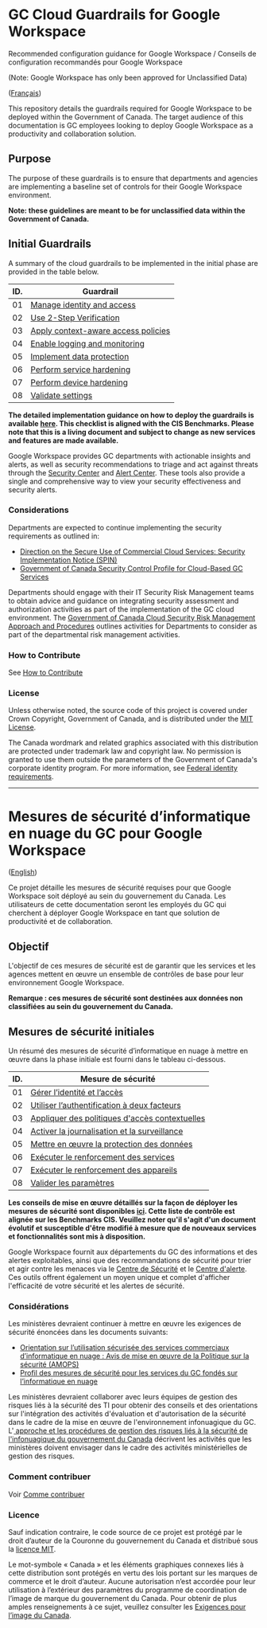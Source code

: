# GC Cloud Guardrails for Google Workspace
Recommended configuration guidance for Google Workspace / Conseils de configuration recommandés pour Google Workspace

(Note: Google Workspace has only been approved for Unclassified Data)

([Français](#mesures-de-sécurité-dinformatique-en-nuage-du-gc-pour-google-workspace))

This repository details the guardrails required for Google Workspace to be deployed within the Government of Canada. The target audience of this documentation is GC employees looking to deploy Google Workspace as a productivity and collaboration solution.

## Purpose

The purpose of these guardrails is to ensure that departments and agencies are implementing a baseline set of controls for their Google Workspace environment.

**Note: these guidelines are meant to be for unclassified data within the Government of Canada.**

## Initial Guardrails

A summary of the cloud guardrails to be implemented in the initial phase are provided in the table below.

| ID. | Guardrail |
| --- | --- |
| 01 | [Manage identity and access](EN/01_Manage-Identity-Access.md) |
| 02 | [Use 2-Step Verification](EN/02_Use_2Step_Verification.md) |
| 03 | [Apply context-aware access policies](EN/03_Implement_Context_Aware_Access.md) |
| 04 | [Enable logging and monitoring](EN/04_Enable-Logging-and-Monitoring.md) |
| 05 | [Implement data protection](EN/05_Implement_Data_Protection.md) |
| 06 | [Perform service hardening](EN/06_Perform_Service_Hardening.md) |
| 07 | [Perform device hardening](EN/07_Perform_Device_Hardening.md) |
| 08 | [Validate settings](EN/08_Validate_Settings.md) |

**The detailed implementation guidance on how to deploy the guardrails is available [here](https://github.com/claudianavarrofragoso/cloud-guardrails-google-workspace-cis/blob/main/Google%20Workspace%20Guardrails%20-%20CIS%20Benchmarks.xlsx). This checklist is aligned with the CIS Benchmarks. Please note that this is a living document and subject to change as new services and features are made available.**

Google Workspace provides GC departments with actionable insights and alerts, as well as security recommendations to triage and act against threats through the [Security Center](https://workspace.google.com/products/admin/security-center/) and [Alert Center](https://workspace.google.com/products/admin/alert-center/). These tools also provide a single and comprehensive way to view your security effectiveness and security alerts.

### Considerations

Departments are expected to continue implementing the security requirements as outlined in:

* [Direction on the Secure Use of Commercial Cloud Services: Security Implementation Notice (SPIN)](https://www.canada.ca/en/government/system/digital-government/modern-emerging-technologies/direction-secure-use-commercial-cloud-services-spin.html)
* [Government of Canada Security Control Profile for Cloud-Based GC Services](https://www.canada.ca/en/government/system/digital-government/modern-emerging-technologies/cloud-services/government-canada-security-control-profile-cloud-based-it-services.html)

Departments should engage with their IT Security Risk Management teams to obtain advice and guidance on integrating security assessment and authorization activities as part of the implementation of the GC cloud environment. The [Government of Canada Cloud Security Risk Management Approach and Procedures](https://www.canada.ca/en/government/system/digital-government/modern-emerging-technologies/cloud-services/cloud-security-risk-management-approach-procedures.html) outlines activities for Departments to consider as part of the departmental risk management activities.

### How to Contribute

See [How to Contribute](Contributing.md)

### License

Unless otherwise noted, the source code of this project is covered under Crown Copyright, Government of Canada, and is distributed under the [MIT License](LICENSE).

The Canada wordmark and related graphics associated with this distribution are protected under trademark law and copyright law. No permission is granted to use them outside the parameters of the Government of Canada's corporate identity program. For more information, see [Federal identity requirements](https://www.canada.ca/en/treasury-board-secretariat/topics/government-communications/federal-identity-requirements.html).

______________________
# Mesures de sécurité d’informatique en nuage du GC pour Google Workspace

([English](#gc-cloud-guardrails-for-google-workspace))

Ce projet détaille les mesures de sécurité requises pour que Google Workspace soit déployé au sein du gouvernement du Canada. Les utilisateurs de cette documentation seront les employés du GC qui cherchent à déployer Google Workspace en tant que solution de productivité et de collaboration.

## Objectif

L'objectif de ces mesures de sécurité est de garantir que les services et les agences mettent en œuvre un ensemble de contrôles de base pour leur environnement Google Workspace.

**Remarque : ces mesures de sécurité sont destinées aux données non classifiées au sein du gouvernement du Canada.**

## Mesures de sécurité initiales

Un résumé des mesures de sécurité d’informatique en nuage à mettre en œuvre dans la phase initiale est fourni dans le tableau ci-dessous.

| ID. | Mesure de sécurité |
| --- | --- |
| 01 | [Gérer l’identité et l’accès](FR/01_Gérer-l’identité-et-l’accès.md) |
| 02 | [Utiliser l’authentification à deux facteurs ](FR/02_Utiliser-2SV.md) |
| 03 | [Appliquer des politiques d'accès contextuelles](FR/03_Appliquer-des-politiques-d’accès-contextuelles.md) |
| 04 | [Activer la journalisation et la surveillance](FR/04_Activer-la-journalisation-et-la-surveillance.md) |
| 05 | [Mettre en œuvre la protection des données](FR/05_Mettre-en-œuvre-la-protection-des-données.md) |
| 06 | [Exécuter le renforcement des services](FR/06_Exécuter-le-renforcement-des-services.md) |
| 07 | [Exécuter le renforcement des appareils](FR/07_Exécuter-le-renforcement-des-appareils.md) |
| 08 | [Valider les paramètres](FR/08_Valider-les-paramètres.md) |

**Les conseils de mise en œuvre détaillés sur la façon de déployer les mesures de sécurité sont disponibles [ici](https://github.com/claudianavarrofragoso/cloud-guardrails-google-workspace-cis/blob/main/Google%20Workspace%20Guardrails%20-%20CIS%20Benchmarks.xlsx). Cette liste de contrôle est alignée sur les Benchmarks CIS. Veuillez noter qu'il s'agit d'un document évolutif et susceptible d'être modifié à mesure que de nouveaux services et fonctionnalités sont mis à disposition.**

Google Workspace fournit aux départements du GC des informations et des alertes exploitables, ainsi que des recommandations de sécurité pour trier et agir contre les menaces via le [Centre de Sécurité](https://workspace.google.com/products/admin/security-center/) et le [Centre d'alerte](https://workspace.google.com/products/admin/alert-center/). Ces outils offrent également un moyen unique et complet d'afficher l'efficacité de votre sécurité et les alertes de sécurité.

### Considérations

Les ministères devraient continuer à mettre en œuvre les exigences de sécurité énoncées dans les documents suivants:

* [Orientation sur l’utilisation sécurisée des services commerciaux d’informatique en nuage : Avis de mise en œuvre de la Politique sur la sécurité (AMOPS)](https://www.canada.ca/fr/gouvernement/systeme/gouvernement-numerique/innovations-gouvernementales-numeriques/services-informatique-nuage/orientation-utilisation-securisee-services-commerciaux-informatique-nuage-amops.html)
* [Profil des mesures de sécurité pour les services du GC fondés sur l’informatique en nuage](https://www.canada.ca/fr/gouvernement/systeme/gouvernement-numerique/innovations-gouvernementales-numeriques/services-informatique-nuage/profil-controle-securite-services-ti-fondes-information-nuage.html)

Les ministères devraient collaborer avec leurs équipes de gestion des risques liés à la sécurité des TI pour obtenir des conseils et des orientations sur l'intégration des activités d'évaluation et d'autorisation de la sécurité dans le cadre de la mise en œuvre de l'environnement infonuagique du GC. L'[ approche et les procédures de gestion des risques liés à la sécurité de l'infonuagique du gouvernement du Canada](https://www.canada.ca/fr/gouvernement/systeme/gouvernement-numerique/technologiques-modernes-nouveaux/services-informatique-nuage/approche-procedures-gestion-risques-securite-informatique-nuage.html) décrivent les activités que les ministères doivent envisager dans le cadre des activités ministérielles de gestion des risques.

### Comment contribuer

Voir [Comme contribuer](Contributing.md)

### Licence

Sauf indication contraire, le code source de ce projet est protégé par le droit d’auteur de la Couronne du gouvernement du Canada et distribué sous la [licence MIT](LICENCE).

Le mot-symbole « Canada » et les éléments graphiques connexes liés à cette distribution sont protégés en vertu des lois portant sur les marques de commerce et le droit d’auteur. Aucune autorisation n’est accordée pour leur utilisation à l’extérieur des paramètres du programme de coordination de l’image de marque du gouvernement du Canada. Pour obtenir de plus amples renseignements à ce sujet, veuillez consulter les [Exigences pour l’image du Canada](https://www.canada.ca/fr/secretariat-conseil-tresor/sujets/communications-gouvernementales/exigences-image-marque.html).
